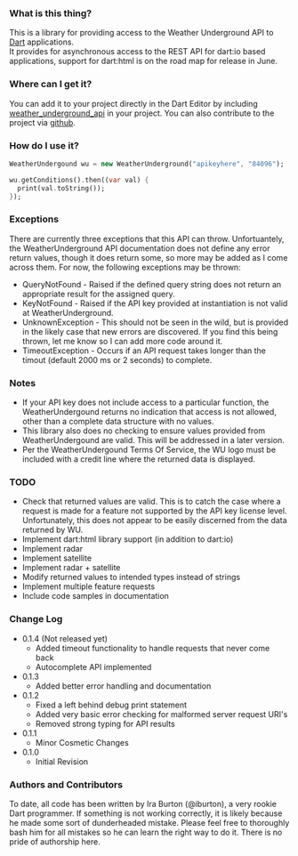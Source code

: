### What is this thing?
This is a library for providing access to the Weather Underground API to [Dart](http://www.dartlang.org/) applications.  
It provides for asynchronous access to the REST API for dart:io based applications, support for dart:html is on the road map for release in June.

### Where can I get it?
You can add it to your project directly in the Dart Editor by including [weather_underground_api](http://pub.dartlang.org/packages/weather_underground_api) in your project.  You can also contribute to the project via [github](https://github.com/iburton/weather_underground_api_dart).

### How do I use it?

```dart
WeatherUndergound wu = new WeatherUnderground("apikeyhere", "84096");

wu.getConditions().then((var val) {
  print(val.toString());
});
```
### Exceptions
There are currently three exceptions that this API can throw.  Unfortuantely, the WeatherUnderground API documentation does not define any error return values, though it does return some, so more may be added as I come across them.
For now, the following exceptions may be thrown:
- QueryNotFound - Raised if the defined query string does not return an appropriate result for the assigned query.
- KeyNotFound - Raised if the API key provided at instantiation is not valid at WeatherUnderground.
- UnknownException - This should not be seen in the wild, but is provided in the likely case that new errors are discovered.  If you find this being thrown, let me know so I can add more code around it.
- TimeoutException - Occurs if an API request takes longer than the timout (default 2000 ms or 2 seconds) to complete.

### Notes
- If your API key does not include access to a particular function, the WeatherUndergound returns no indication that access is not allowed, other than a complete data structure with no values.  
- This library also does no checking to ensure values provided from WeatherUndergound are valid.  This will be addressed in a later version.
- Per the WeatherUndergound Terms Of Service, the WU logo must be included with a credit line where the returned data is displayed.

### TODO
- Check that returned values are valid.  This is to catch the case where a request is made for a feature not supported by the API key license level.  Unfortunately, this does not appear to be easily discerned from the data returned by WU.
- Implement dart:html library support (in addition to dart:io)
- Implement radar
- Implement satellite
- Implement radar + satellite
- Modify returned values to intended types instead of strings
- Implement multiple feature requests
- Include code samples in documentation

### Change Log
- 0.1.4 (Not released yet)
    - Added timeout functionality to handle requests that never come back
    - Autocomplete API implemented
- 0.1.3
    - Added better error handling and documentation
- 0.1.2 
    - Fixed a left behind debug print statement
    - Added very basic error checking for malformed server request URI's
    - Removed strong typing for API results      
- 0.1.1 
    - Minor Cosmetic Changes
- 0.1.0 
    - Initial Revision

### Authors and Contributors
To date, all code has been written by Ira Burton (@iburton), a very rookie Dart programmer.  If something is not working correctly, it is likely because he made some sort of dunderheaded mistake.  Please feel free to thoroughly bash him for all mistakes so he can learn the right way to do it.  There is no pride of authorship here.